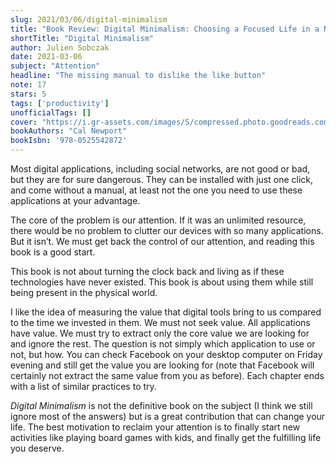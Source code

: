 ```yaml
---
slug: 2021/03/06/digital-minimalism
title: "Book Review: Digital Minimalism: Choosing a Focused Life in a Noisy World"
shortTitle: "Digital Minimalism"
author: Julien Sobczak
date: 2021-03-06
subject: "Attention"
headline: "The missing manual to dislike the like button"
note: 17
stars: 5
tags: ['productivity']
unofficialTags: []
cover: "https://i.gr-assets.com/images/S/compressed.photo.goodreads.com/books/1549433350l/40672036._SY475_.jpg"
bookAuthors: "Cal Newport"
bookIsbn: '978-0525542872'
---
```



Most digital applications, including social networks, are not good or bad, but they are for sure dangerous. They can be installed with just one click, and come without a manual, at least not the one you need to use these applications at your advantage.

The core of the problem is our attention. If it was an unlimited resource, there would be no problem to clutter our devices with so many applications. But it isn’t. We must get back the control of our attention, and reading this book is a good start.

This book is not about turning the clock back and living as if these technologies have never existed. This book is about using them while still being present in the physical world.

I like the idea of measuring the value that digital tools bring to us compared to the time we invested in them. We must not seek value. All applications have value. We must try to extract only the core value we are looking for and ignore the rest. The question is not simply which application to use or not, but how. You can check Facebook on your desktop computer on Friday evening and still get the value you are looking for (note that Facebook will certainly not extract the same value from you as before). Each chapter ends with a list of similar practices to try.

_Digital Minimalism_ is not the definitive book on the subject (I think we still ignore most of the answers) but is a great contribution that can change your life. The best motivation to reclaim your attention is to finally start new activities like playing board games with kids, and finally get the fulfilling life you deserve.

